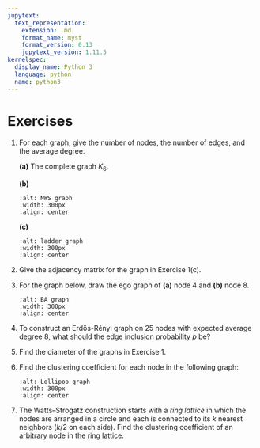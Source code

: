 ```yaml
---
jupytext:
  text_representation:
    extension: .md
    format_name: myst
    format_version: 0.13
    jupytext_version: 1.11.5
kernelspec:
  display_name: Python 3
  language: python
  name: python3
---
```

# Exercises

1. For each graph, give the number of nodes, the number of edges, and the average degree.

    **(a)** The complete graph $K_6$.

    **(b)** 
    ```{image} nws.svg
    :alt: NWS graph
    :width: 300px
    :align: center
    ```

    **(c)** 
    ```{image} ladder.svg
    :alt: ladder graph
    :width: 300px
    :align: center
    ```

2. Give the adjacency matrix for the graph in Exercise 1(c).

3. For the graph below, draw the ego graph of **(a)** node 4 and **(b)** node 8.

    ```{image} ba.svg
    :alt: BA graph
    :width: 300px
    :align: center
    ```

4. To construct an Erdős-Rényi graph on 25 nodes with expected average degree 8, what should the edge inclusion probability $p$ be?

5. Find the diameter of the graphs in Exercise 1.

6. Find the clustering coefficient for each node in the following graph:

    ```{image} lolly.svg
    :alt: Lollipop graph
    :width: 300px
    :align: center
    ```

7. The Watts–Strogatz construction starts with a *ring lattice* in which the nodes are arranged in a circle and each is connected to its $k$ nearest neighbors ($k/2$ on each side). Find the clustering coefficient of an arbitrary node in the ring lattice.